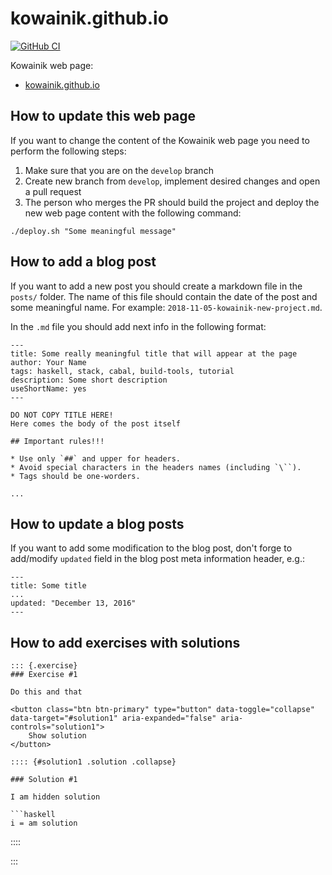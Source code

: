 # kowainik.github.io

[![GitHub CI](https://github.com/kowainik/kowainik.github.io/workflows/CI/badge.svg)](https://github.com/kowainik/kowainik.github.io/actions)

Kowainik web page:

* [kowainik.github.io](https://kowainik.github.io/)

## How to update this web page

If you want to change the content of the Kowainik web page you need to perform
the following steps:

1. Make sure that you are on the `develop` branch
2. Create new branch from `develop`, implement desired changes and open a pull request
3. The person who merges the PR should build the project and deploy the new web
   page content with the following command:

```
./deploy.sh "Some meaningful message"
```

## How to add a blog post

If you want to add a new post you should create a markdown file in the `posts/`
folder. The name of this file should contain the date of the post and some
meaningful name. For example: `2018-11-05-kowainik-new-project.md`.

In the `.md` file you should add next info in the following format:

```
---
title: Some really meaningful title that will appear at the page
author: Your Name
tags: haskell, stack, cabal, build-tools, tutorial
description: Some short description
useShortName: yes
---

DO NOT COPY TITLE HERE!
Here comes the body of the post itself

## Important rules!!!

* Use only `##` and upper for headers.
* Avoid special characters in the headers names (including `\``).
* Tags should be one-worders.

...

```

## How to update a blog posts

If you want to add some modification to the blog post, don't forge to add/modify
`updated` field in the blog post meta information header, e.g.:

```
---
title: Some title
...
updated: "December 13, 2016"
---
```
## How to add exercises with solutions

```
::: {.exercise}
### Exercise #1

Do this and that

<button class="btn btn-primary" type="button" data-toggle="collapse" data-target="#solution1" aria-expanded="false" aria-controls="solution1">
    Show solution
</button>

:::: {#solution1 .solution .collapse}

### Solution #1

I am hidden solution

```haskell
i = am solution
```
::::

:::
```
